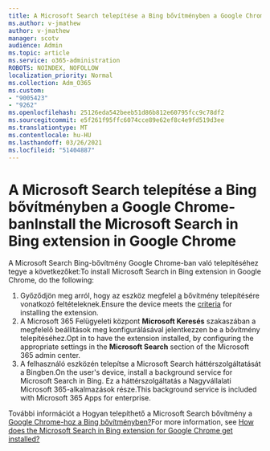 ```yaml
---
title: A Microsoft Search telepítése a Bing bővítményben a Google Chrome-ban
ms.author: v-jmathew
author: v-jmathew
manager: scotv
audience: Admin
ms.topic: article
ms.service: o365-administration
ROBOTS: NOINDEX, NOFOLLOW
localization_priority: Normal
ms.collection: Adm_O365
ms.custom:
- "9005423"
- "9262"
ms.openlocfilehash: 25126eda542beeb51d86b812e60795fcc9c78df2
ms.sourcegitcommit: e5f261f95ffc6074cce89e62ef8c4e9fd519d3ee
ms.translationtype: MT
ms.contentlocale: hu-HU
ms.lasthandoff: 03/26/2021
ms.locfileid: "51404887"
---
```

# <a name="install-the-microsoft-search-in-bing-extension-in-google-chrome"></a><span data-ttu-id="6b24c-102">A Microsoft Search telepítése a Bing bővítményben a Google Chrome-ban</span><span class="sxs-lookup"><span data-stu-id="6b24c-102">Install the Microsoft Search in Bing extension in Google Chrome</span></span>

<span data-ttu-id="6b24c-103">A Microsoft Search Bing-bővítmény Google Chrome-ban való telepítéséhez tegye a következőket:</span><span class="sxs-lookup"><span data-stu-id="6b24c-103">To install Microsoft Search in Bing extension in Google Chrome, do the following:</span></span>

1. <span data-ttu-id="6b24c-104">Győződjön meg arról, hogy az eszköz megfelel [a](https://go.microsoft.com/fwlink/?linkid=2152236) bővítmény telepítésére vonatkozó feltételeknek.</span><span class="sxs-lookup"><span data-stu-id="6b24c-104">Ensure the device meets the [criteria](https://go.microsoft.com/fwlink/?linkid=2152236) for installing the extension.</span></span>
2. <span data-ttu-id="6b24c-105">A Microsoft 365 Felügyeleti központ **Microsoft Keresés** szakaszában a megfelelő beállítások meg konfigurálásával jelentkezzen be a bővítmény telepítéséhez.</span><span class="sxs-lookup"><span data-stu-id="6b24c-105">Opt in to have the extension installed, by configuring the appropriate settings in the **Microsoft Search** section of the Microsoft 365 admin center.</span></span>
3. <span data-ttu-id="6b24c-106">A felhasználó eszközén telepítse a Microsoft Search háttérszolgáltatását a Bingben.</span><span class="sxs-lookup"><span data-stu-id="6b24c-106">On the user's device, install a background service for Microsoft Search in Bing.</span></span> <span data-ttu-id="6b24c-107">Ez a háttérszolgáltatás a Nagyvállalati Microsoft 365-alkalmazások része.</span><span class="sxs-lookup"><span data-stu-id="6b24c-107">This background service is included with Microsoft 365 Apps for enterprise.</span></span>

<span data-ttu-id="6b24c-108">További információt a Hogyan telepíthető a Microsoft Search bővítmény a [Google Chrome-hoz a Bing bővítményben?](https://go.microsoft.com/fwlink/?linkid=2150992)</span><span class="sxs-lookup"><span data-stu-id="6b24c-108">For more information, see [How does the Microsoft Search in Bing extension for Google Chrome get installed?](https://go.microsoft.com/fwlink/?linkid=2150992)</span></span>

